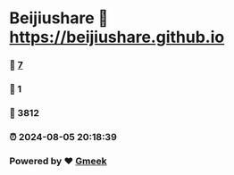 # Beijiushare :link: https://beijiushare.github.io 
### :page_facing_up: [7](https://beijiushare.github.io/tag.html) 
### :speech_balloon: 1 
### :hibiscus: 3812 
### :alarm_clock: 2024-08-05 20:18:39 
### Powered by :heart: [Gmeek](https://github.com/Meekdai/Gmeek)
